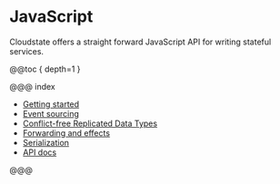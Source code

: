 # JavaScript

Cloudstate offers a straight forward JavaScript API for writing stateful services.

@@toc { depth=1 }


@@@ index

* [Getting started](gettingstarted.md)
* [Event sourcing](eventsourced.md)
* [Conflict-free Replicated Data Types](crdt.md)
* [Forwarding and effects](effects.md)
* [Serialization](serialization.md)
* [API docs](api.md)

@@@
